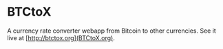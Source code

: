 BTCtoX
======

A currency rate converter webapp from Bitcoin to other currencies.
See it live at [http://btctox.org](BTCtoX.org).